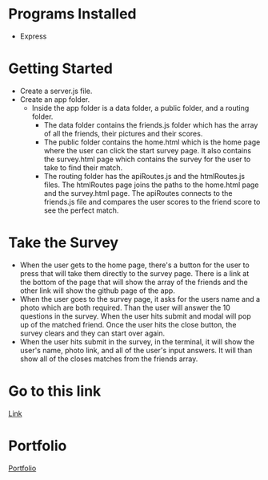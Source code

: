 # Programs Installed
* Express

# Getting Started
* Create a server.js file.
* Create an app folder.
  * Inside the app folder is a data folder, a public folder, and a routing folder.
    * The data folder contains the friends.js folder which has the array of all the friends, their pictures and their scores.
    * The public folder contains the home.html which is the home page where the user can click the start survey page.  It also contains the survey.html page which contains the survey for the user to take to find their match.
    * The routing folder has the apiRoutes.js and the htmlRoutes.js files.  The htmlRoutes page joins the paths to the home.html page and the survey.html page.  The apiRoutes connects to the friends.js file and compares the user scores to the friend score to see the perfect match.
    
# Take the Survey
* When the user gets to the home page, there's a button for the user to press that will take them directly to the survey page.  There is a link at the bottom of the page that will show the array of the friends and the other link will show the github page of the app.  
* When the user goes to the survey page, it asks for the users name and a photo which are both required.  Than the user will answer the 10 questions in the survey.  When the user hits submit and modal will pop up of the matched friend.  Once the user hits the close button, the survey clears and they can start over again.
* When the user hits submit in the survey, in the terminal, it will show the user's name, photo link, and all of the user's input answers.  It will than show all of the closes matches from the friends array.  


# Go to this link

[Link](https://drive.google.com/file/d/1KifLlA1vJLYuhWTyrg2ohYwvF8bC-svp/view)

# Portfolio

[Portfolio](https://bonnieacuna.github.io/Updated-Portfolio/)
